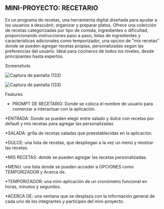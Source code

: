 ## MINI-PROYECTO: RECETARIO
Es un programa de recetas, una herramienta digital diseñada para ayudar a los usuarios a descubrir, organizar y preparar platos. Ofrece una colección de recetas categorizadas por tipo de comida, ingredientes o dificultad, proporcionando instrucciones paso a paso, listas de ingredientes y características adicionales como temporizador, una opcion de "mis recetas" donde se pueden agregar recetas propias, personalizadas según las preferencias del usuario. Ideal para cocineros de todos los niveles, desde principiantes hasta expertos.

Screenshots

![Captura de pantalla (132)](https://github.com/user-attachments/assets/85395109-13ed-4672-8e89-2ec797bcbc77)

![Captura de pantalla (133)](https://github.com/user-attachments/assets/b14f4f79-f385-4c3f-a849-976564ffd163)

Features
+ PROMPT DE RECETARIO: Donde se coloca el nombre de usuario para comenzar a interactuar con la aplicación.

*ENTRADA: Donde se pueden elegir entre salado y dulce con recetas por default y mis recetas para agregar las personalizadas

*SALADA: grilla de recetas saladas que preestablecidas en la aplicación.

*DULCE: una lista de recetas, que despliegan a la vez un menú y mostrar las recetas.

*MIS RECETAS: donde se pueden agregar las recetas personalizadas.

*MENU: una lista donde se pueden acceder a OPCIONES como TEMPORIZADOR y Acerca de.

*TEMPORIZADOR: una mini-aplicación de un cronómetro funcional en horas, minutos y segundos.

*ACERCA DE: una ventana que se desplaza con la información general de cada uno de los integrantes y participes del mini-proyecto.
